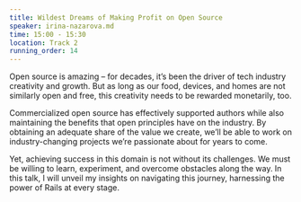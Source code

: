 ```yaml
---
title: Wildest Dreams of Making Profit on Open Source
speaker: irina-nazarova.md
time: 15:00 - 15:30
location: Track 2
running_order: 14
---
```


Open source is amazing – for decades, it’s been the driver of tech industry creativity and growth. But as long as our food, devices, and homes are not similarly open and free, this creativity needs to be rewarded monetarily, too.

Commercialized open source has effectively supported authors while also maintaining the benefits that open principles have on the industry. By obtaining an adequate share of the value we create, we’ll be able to work on industry-changing projects we’re passionate about for years to come.

Yet, achieving success in this domain is not without its challenges. We must be willing to learn, experiment, and overcome obstacles along the way. In this talk, I will unveil my insights on navigating this journey, harnessing the power of Rails at every stage.
